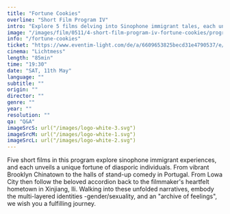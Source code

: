 ```yaml
---
title: "Fortune Cookies"
overline: "Short Film Program IV"
intro: "Explore 5 films delving into Sinophone immigrant tales, each unveiling unique diasporic fortunes. From Brooklyn to Portugal, Iowa City to Xinjiang. Dive into layered identities - gender/sexuality, an \"archive of feelings\"."
image: "/images/film/0511/4-short-film-program-iv-fortune-cookies/program.jpg"
info: "/fortune-cookies"
ticket: "https://www.eventim-light.com/de/a/6609653825becd31e4790537/e/661998c70809495cf25d229c"
cinema: "Lichtmess"
length: "85min"
time: "19:30"
date: "SAT, 11th May"
language: ""
subtitle: ""
origin: ""
director: ""
genre: ""
year: ""
resolution: ""
qa: "Q&A"
imageSrcS: url("/images/logo-white-3.svg")
imageSrcM: url("/images/logo-white-1.svg")
imageSrcL: url("/images/logo-white-2.svg")
---
```


Five short films in this program explore sinophone immigrant experiences, and each unveils a unique fortune of diasporic individuals. From vibrant Brooklyn Chinatown to the halls of stand-up comedy in Portugal. From Lowa City then follow the beloved accordion back to the filmmaker's heartfelt hometown in Xinjiang, Ili. Walking into these unfolded narratives, embody the multi-layered identities -gender/sexuality, and an "archive of feelings", we wish you a fulfilling journey.


